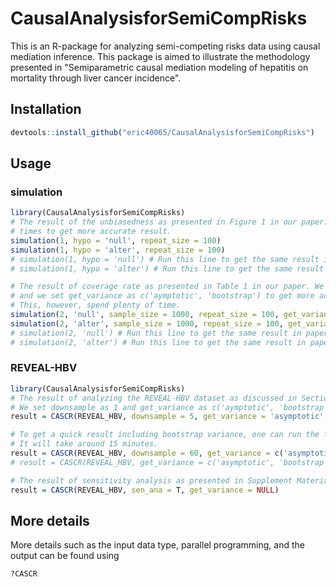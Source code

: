 # CausalAnalysisforSemiCompRisks
This is an R-package for analyzing semi-competing risks data using causal mediation inference. This package is aimed to illustrate the methodology presented in "Semiparametric causal mediation modeling of hepatitis on mortality through liver cancer incidence".

## Installation
```r
devtools::install_github("eric40065/CausalAnalysisforSemiCompRisks")
```

## Usage
### simulation
```r
library(CausalAnalysisforSemiCompRisks)
# The result of the unbiasedness as presented in Figure 1 in our paper. We repeat it 1,000
# times to get more accurate result.
simulation(1, hypo = 'null', repeat_size = 100)
simulation(1, hypo = 'alter', repeat_size = 100)
# simulation(1, hypo = 'null') # Run this line to get the same result in paper.
# simulation(1, hypo = 'alter') # Run this line to get the same result in paper.

# The result of coverage rate as presented in Table 1 in our paper. We repeat it 1,000 times
# and we set get_variance as c('aymptotic', 'bootstrap') to get more accurate result.
# This, however, spend plenty of time.
simulation(2, 'null', sample_size = 1000, repeat_size = 100, get_variance = 'asymptotic')
simulation(2, 'alter', sample_size = 1000, repeat_size = 100, get_variance = 'asymptotic')
# simulation(2, 'null') # Run this line to get the same result in paper.
# simulation(2, 'alter') # Run this line to get the same result in paper.
```
### REVEAL-HBV
```r
library(CausalAnalysisforSemiCompRisks)
# The result of analyzing the REVEAL-HBV dataset as discussed in Section 7 in our paper.
# We set downsample as 1 and get_variance as c('aymptotic', 'bootstrap') in our paper.
result = CASCR(REVEAL_HBV, downsample = 5, get_variance = 'asymptotic', plot_result = T)

# To get a quick result including bootstrap variance, one can run the following code.
# It will take around 15 minutes.
result = CASCR(REVEAL_HBV, downsample = 60, get_variance = c('asymptotic', 'bootstrap'), plot_result = T)
# result = CASCR(REVEAL_HBV, get_variance = c('asymptotic', 'bootstrap'), plot_result = T) # Run this line to get the same result in paper.

# The result of sensitivity analysis as presented in Supplement Material in Section 11.
result = CASCR(REVEAL_HBV, sen_ana = T, get_variance = NULL)
```

## More details
More details such as the input data type, parallel programming, and the output can be found using
```r
?CASCR
```

